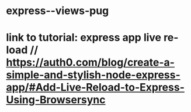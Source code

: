 # express--views-pug

# link to tutorial: express app live re-load // https://auth0.com/blog/create-a-simple-and-stylish-node-express-app/#Add-Live-Reload-to-Express-Using-Browsersync
